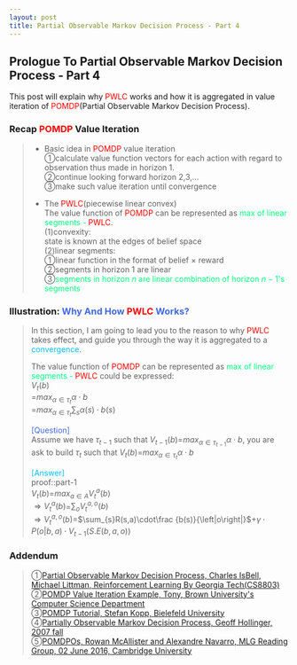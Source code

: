 ```yaml
---
layout: post
title: Partial Observable Markov Decision Process - Part 4
---
```


## Prologue To Partial Observable Markov Decision Process - Part 4
<p class="message">
This post will explain why <font color="Red">PWLC</font> works and how it is aggregated in value iteration of <font color="Red">POMDP</font>(Partial Observable Markov Decision Process).  
</p>

### Recap <font color="Red">POMDP</font> Value Iteration
>* Basic idea in <font color="Red">POMDP</font> value iteration  
>&#10112;calculate value function vectors for each action with regard to observation thus made in horizon $1$.  
>&#10113;continue looking forward horizon $2$,$3$,...  
>&#10114;make such value iteration until convergence  
>
>* The <font color="Red">PWLC</font>(piecewise linear convex)  
>The value function of <font color="Red">POMDP</font> can be represented as <font color="SpringGreen">max of linear segments - <font color="Red">PWLC</font></font>.  
>$\left(1\right)$convexity:  
>state is known at the edges of belief space  
>$\left(2\right)$linear segments:  
>&#10112;linear function in the format of belief $\times$ reward  
>&#10113;segments in horizon 1 are linear  
>&#10114;<font color="SpringGreen">segments in horizon $n$ are linear combination of horizon $n-1$'s segments</font>  

### Illustration: <font color="RoyalBlue">Why And How <font color="Red">PWLC</font> Works?</font>
>In this section, I am going to lead you to the reason to why <font color="Red">PWLC</font> takes effect, and guide you through the way it is aggregated to a <font color="DeepSkyBlue">convergence</font>.  
>
>The value function of <font color="Red">POMDP</font> can be represented as <font color="SpringGreen">max of linear segments - <font color="Red">PWLC</font></font> could be expressed:  
>$V_{t}(b)$  
>=$max_{\alpha\in\tau_{t}}\alpha\cdot b$  
>=$max_{\alpha\in\tau_{t}}\sum_{s}\alpha(s)\cdot b(s)$  
>
><font color="RoyalBlue">[Question]</font>  
>Assume we have $\tau_{t-1}$ such that $V_{t-1}(b)$=$max_{\alpha\in\tau_{t-1}}\alpha\cdot b$, you are ask to build $\tau_{t}$ such that $V_{t}(b)$=$max_{\alpha\in\tau_{t}}\alpha\cdot b$  
>
><font color="DeepSkyBlue">[Answer]</font>  
>proof::part-1  
>$V_{t}(b)$=$max_{a\in A}V_{t}^{a}(b)$  
>$\Rightarrow V_{t}^{a}(b)$=$\sum_{o}V_{t}^{a,o}(b)$  
>$\Rightarrow V_{t}^{a,o}(b)$=$\sum_{s}R(s,a)\cdot\frac {b(s)}{\left|o\right|}$+$\gamma\cdot P(o\vert b,a)\cdot V_{t-1}(S.E(b,a,o))$  

### Addendum
>&#10112;[Partial Observable Markov Decision Process, Charles IsBell, Michael Littman, Reinforcement Learning By Georgia Tech(CS8803)](https://classroom.udacity.com/courses/ud600/lessons/4677668675/concepts/46822685970923)  
>&#10113;[POMDP Value Iteration Example, Tony, Brown University's Computer Science Department](http://cs.brown.edu/research/ai/pomdp/tutorial/pomdp-vi-example.html)  
>&#10114;[POMDP Tutorial, Stefan Kopp, Bielefeld University](https://www.techfak.uni-bielefeld.de/~skopp/Lehre/STdKI_SS10/POMDP_tutorial.pdf)  
>&#10115;[Partially Observable Markov Decision Process, Geoff Hollinger, 2007 fall](https://www.cs.cmu.edu/~ggordon/780-fall07/lectures/POMDP_lecture.pdf)    
>&#10116;[POMDPOs, Rowan McAllister and Alexandre Navarro, MLG Reading Group, 02 June 2016, Cambridge University](http://cbl.eng.cam.ac.uk/pub/Intranet/MLG/ReadingGroup/pomdp.pdf)  

<!-- Γ -->
<!-- \Omega -->
<!-- \cap intersection -->
<!-- \cup union -->
<!-- \frac{\Gamma(k + n)}{\Gamma(n)} \frac{1}{r^k}  -->
<!-- \mbox{\large$\vert$}\nolimits_0^\infty -->
<!-- \vert_0^\infty -->
<!-- \vert_{0.5}^{\infty} -->
<!-- &prime; ′ -->
<!-- &Prime; ″ -->
<!-- $E\lbrack X\rbrack$ -->
<!-- \overline{X_n} -->
<!-- \underset{Succss}P -->
<!-- \frac{{\overline {X_n}}-\mu}{S/\sqrt n} -->
<!-- \lim_{t\rightarrow\infty} -->
<!-- \int_{0}^{a}\lambda\cdot e^{-\lambda\cdot t}\operatorname dt -->
<!-- \Leftrightarrow -->
<!-- \prod_{v\in V} -->
<!-- \subset -->
<!-- \subseteq -->
<!-- \varnothing -->
<!-- \perp -->
<!-- \overset\triangle= -->
<!-- \left|X\right| -->
<!-- \xrightarrow{r_t} -->
<!-- \left\|?\right\| => ||?|| -->
<!-- \left|?\right| => |?| -->
<!-- \left(?\right) => (?) -->
<!-- \lbrack BQ\rbrack => [BQ] -->
<!-- \subset -->
<!-- \subseteq -->
<!-- \widehat -->
<!-- \left\langle1,2,3\right\rangle => <1,2,3> -->
<!-- \because -->
<!-- \therefore -->

<!-- Notes -->
<!-- <font color="OrangeRed">items, verb, to make it the focus, mathematic expression</font> -->
<!-- <font color="Red">KKT</font> -->
<!-- <font color="Red">SMO heuristics</font> -->
<!-- <font color="Red">F</font> distribution -->
<!-- <font color="Red">t</font> distribution -->
<!-- <font color="DeepSkyBlue">suggested item, soft item</font> -->
<!-- <font color="RoyalBlue">old alpha, quiz, example</font> -->
<!-- <font color="Green">new alpha</font> -->
<!-- <font color="Aqua">new alpha</font> -->
<!-- <font color="AquaMarine">new alpha</font> -->
<!-- <font color="SpringGreen">new alpha</font> -->
<!-- <font color="MediumSpringGreen">new alpha</font> -->

<!-- <font color="#C20000">conclusion, finding</font> -->
<!-- <font color="DeepPink">positive conclusion, finding</font> -->
<!-- <font color="RosyBrown">negative conclusion, finding</font> -->

<!-- <font color="#00ADAD">policy</font> -->
<!-- <font color="#6100A8">full observable</font> -->
<!-- <font color="#FFAC12">partial observable</font> -->
<!-- <font color="#EB00EB">stochastic</font> -->
<!-- <font color="#8400E6">state transition</font> -->
<!-- <font color="#D600D6">discount factor gamma $\gamma$</font> -->
<!-- <font color="#D600D6">$V(S)$</font> -->
<!-- <font color="#9300FF">immediate reward R(S)</font> -->

<!-- ### <font color="RoyalBlue">Example</font>: Illustration By Rainy And Sunny Days In One Week -->
<!-- <font color="RoyalBlue">[Question]</font> -->
<!-- <font color="DeepSkyBlue">[Answer]</font> -->

<!-- <font color="Brown">Notes::mjtsai1974</font> -->

<!-- 
[1]Given the vehicles pass through a highway toll station is $6$ per minute, what is the probability that no cars within $30$ seconds?
><font color="DeepSkyBlue">[1]</font>
><font color="OrangeRed">Given the vehicles pass through a highway toll station is $6$ per minute, what is the probability that no cars within $30$ seconds?</font>  
-->

<!--
><font color="DeepSkyBlue">[Notes]</font>
><font color="OrangeRed">Why at this moment, the Poisson and exponential probability come out with different result?</font>  
-->

<!-- http://www.html-color-names.com/ -->
<!-- https://www.medcalc.org/manual/gamma_distribution_functions.php -->
<!-- https://www.statlect.com/probability-distributions/student-t-distribution#hid5 -->
<!-- http://www.wiris.com/editor/demo/en/ -->
